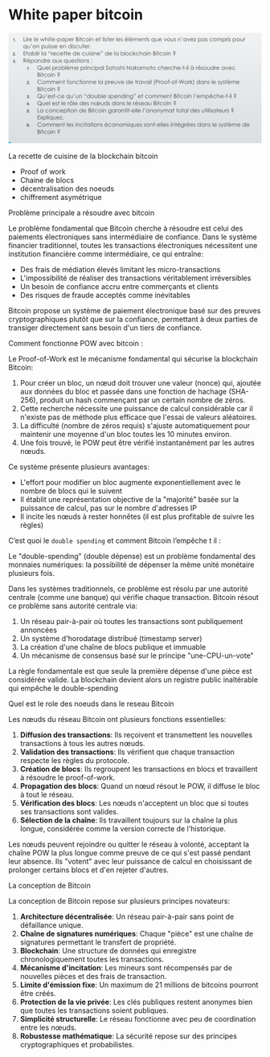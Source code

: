 # White paper bitcoin

![image.png](white-paper.png)

La recette de cuisine de la blockchain bitcoin

- Proof of work
- Chaine de blocs
- décentralisation des noeuds
- chiffrement asymétrique

Problème principale a résoudre avec bitcoin 

Le problème fondamental que Bitcoin cherche à résoudre est celui des paiements électroniques sans intermédiaire de confiance. Dans le système financier traditionnel, toutes les transactions électroniques nécessitent une institution financière comme intermédiaire, ce qui entraîne:

- Des frais de médiation élevés limitant les micro-transactions
- L'impossibilité de réaliser des transactions véritablement irréversibles
- Un besoin de confiance accru entre commerçants et clients
- Des risques de fraude acceptés comme inévitables

Bitcoin propose un système de paiement électronique basé sur des preuves cryptographiques plutôt que sur la confiance, permettant à deux parties de transiger directement sans besoin d'un tiers de confiance.

Comment fonctionne POW avec bitcoin :

Le Proof-of-Work est le mécanisme fondamental qui sécurise la blockchain Bitcoin:

1. Pour créer un bloc, un nœud doit trouver une valeur (nonce) qui, ajoutée aux données du bloc et passée dans une fonction de hachage (SHA-256), produit un hash commençant par un certain nombre de zéros.
2. Cette recherche nécessite une puissance de calcul considérable car il n'existe pas de méthode plus efficace que l'essai de valeurs aléatoires.
3. La difficulté (nombre de zéros requis) s'ajuste automatiquement pour maintenir une moyenne d'un bloc toutes les 10 minutes environ.
4. Une fois trouvé, le POW peut être vérifié instantanément par les autres nœuds.

Ce système présente plusieurs avantages:

- L'effort pour modifier un bloc augmente exponentiellement avec le nombre de blocs qui le suivent
- Il établit une représentation objective de la "majorité" basée sur la puissance de calcul, pas sur le nombre d'adresses IP
- Il incite les nœuds à rester honnêtes (il est plus profitable de suivre les règles)

C’est quoi le `double spending` et comment Bitcoin l’empêche t il :

Le "double-spending" (double dépense) est un problème fondamental des monnaies numériques: la possibilité de dépenser la même unité monétaire plusieurs fois.

Dans les systèmes traditionnels, ce problème est résolu par une autorité centrale (comme une banque) qui vérifie chaque transaction. Bitcoin résout ce problème sans autorité centrale via:

1. Un réseau pair-à-pair où toutes les transactions sont publiquement annoncées
2. Un système d'horodatage distribué (timestamp server)
3. La création d'une chaîne de blocs publique et immuable
4. Un mécanisme de consensus basé sur le principe "une-CPU-un-vote"

La règle fondamentale est que seule la première dépense d'une pièce est considérée valide. La blockchain devient alors un registre public inaltérable qui empêche le double-spending

Quel est le role des noeuds dans le reseau Bitcoin

Les nœuds du réseau Bitcoin ont plusieurs fonctions essentielles:

1. **Diffusion des transactions**: Ils reçoivent et transmettent les nouvelles transactions à tous les autres nœuds.
2. **Validation des transactions**: Ils vérifient que chaque transaction respecte les règles du protocole.
3. **Création de blocs**: Ils regroupent les transactions en blocs et travaillent à résoudre le proof-of-work.
4. **Propagation des blocs**: Quand un nœud résout le POW, il diffuse le bloc à tout le réseau.
5. **Vérification des blocs**: Les nœuds n'acceptent un bloc que si toutes ses transactions sont valides.
6. **Sélection de la chaîne**: Ils travaillent toujours sur la chaîne la plus longue, considérée comme la version correcte de l'historique.

Les nœuds peuvent rejoindre ou quitter le réseau à volonté, acceptant la chaîne POW la plus longue comme preuve de ce qui s'est passé pendant leur absence. Ils "votent" avec leur puissance de calcul en choisissant de prolonger certains blocs et d'en rejeter d'autres.

La conception de Bitcoin

La conception de Bitcoin repose sur plusieurs principes novateurs:

1. **Architecture décentralisée**: Un réseau pair-à-pair sans point de défaillance unique.
2. **Chaîne de signatures numériques**: Chaque "pièce" est une chaîne de signatures permettant le transfert de propriété.
3. **Blockchain**: Une structure de données qui enregistre chronologiquement toutes les transactions.
4. **Mécanisme d'incitation**: Les mineurs sont récompensés par de nouvelles pièces et des frais de transaction.
5. **Limite d'émission fixe**: Un maximum de 21 millions de bitcoins pourront être créés.
6. **Protection de la vie privée**: Les clés publiques restent anonymes bien que toutes les transactions soient publiques.
7. **Simplicité structurelle**: Le réseau fonctionne avec peu de coordination entre les nœuds.
8. **Robustesse mathématique**: La sécurité repose sur des principes cryptographiques et probabilistes.